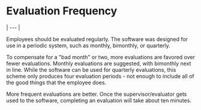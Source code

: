 # Evaluation Frequency 
| --- |

Employees should be evaluated regularly.  The software was designed for use in a periodic system, such as monthly, bimonthly, or quarterly.

To compensate for a "bad month" or two, more evaluations are favored over fewer evaluations.  Monthly evaluations are suggested, with bimonthly next in line.  While the software can be used for quarterly evaluations, this scheme only produces four evaluation periods - not enough to include all of the good things that the employee does.

More frequent evaluations are better.  Once the supervisor/evaluator gets used to the software, completing an evaluation will take about ten minutes.